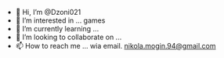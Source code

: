 - 👋 Hi, I’m @Dzoni021
- 👀 I’m interested in ... games
- 🌱 I’m currently learning ...
- 💞️ I’m looking to collaborate on ...
-   📫 How to reach me ... wia email. nikola.mogin.94@gmail.com

<!---
Dzoni021/Dzoni021 is a ✨ special ✨ repository because its `README.md` (this file) appears on your GitHub profile.
You can click the Preview link to take a look at your changes.
--->
    
